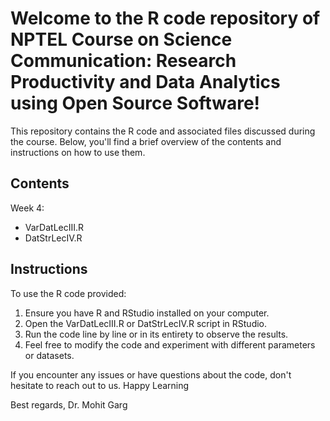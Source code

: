 # Welcome to the R code repository of NPTEL Course on Science Communication: Research Productivity and Data Analytics using Open Source Software!

This repository contains the R code and associated files discussed during the course. Below, you'll find a brief overview of the contents and instructions on how to use them.

## Contents
Week 4:
- VarDatLecIII.R
- DatStrLecIV.R

## Instructions
To use the R code provided:

1. Ensure you have R and RStudio installed on your computer.
2. Open the VarDatLecIII.R or DatStrLecIV.R  script in RStudio. 
3. Run the code line by line or in its entirety to observe the results.
4. Feel free to modify the code and experiment with different parameters or datasets.

If you encounter any issues or have questions about the code, don't hesitate to reach out to us. Happy Learning

Best regards,
Dr. Mohit Garg
